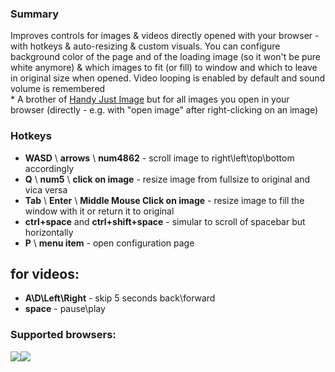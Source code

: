 <h3>Summary</h3>
Improves controls for images & videos directly opened with your browser - with hotkeys & auto-resizing & custom visuals. You can configure background color of the page and of the loading image (so it won't be pure white anymore) & which images to fit (or fill) to window and which to leave in original size when opened. Video looping is enabled by default and sound volume is remembered 
<br>* A brother of <a href=https://github.com/Owyn/HandyImage>Handy Just Image</a> but for all images you open in your browser (directly - e.g. with "open image" after right-clicking on an image)

<h3>Hotkeys</h3>
<ul>
<li><strong>WASD</strong> \ <strong>arrows</strong> \ <strong>num4862</strong> - scroll image to right\left\top\bottom accordingly</li>
<li><strong>Q</strong> \ <strong>num5</strong> \ <strong>click on image</strong> - resize image from fullsize to original and vica versa</li>
<li><strong>Tab</strong> \ <strong>Enter</strong> \ <strong>Middle Mouse Click on image</strong> - resize image to fill the window with it or return it to original</li>
<li><strong>ctrl+space</strong> and <strong>ctrl+shift+space</strong> - simular to scroll of spacebar but horizontally
<li><strong>P</strong> \ <strong>menu item</strong> - open configuration page
</ul>

<h2>for videos:</h2>
<ul>
<li><strong>A\D\Left\Right</strong> - skip 5 seconds back\forward
<li><strong>space</strong> - pause\play 
</ul>

<h3>Supported browsers:</h3>
<img src=https://upload.wikimedia.org/wikipedia/commons/thumb/a/a5/Google_Chrome_icon_%28September_2014%29.svg/180px-Google_Chrome_icon_%28September_2014%29.svg.png><img src=https://upload.wikimedia.org/wikipedia/commons/thumb/e/e7/Mozilla_Firefox_3.5_logo_256.png/180px-Mozilla_Firefox_3.5_logo_256.png>

